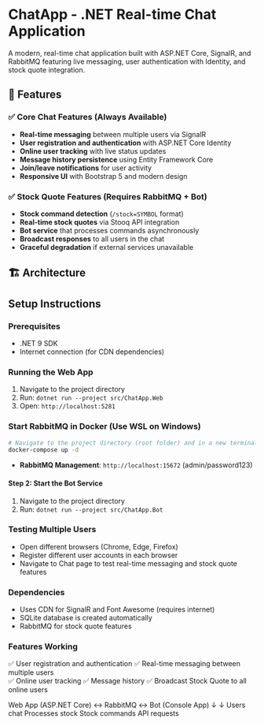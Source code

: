 # ChatApp - .NET Real-time Chat Application

A modern, real-time chat application built with ASP.NET Core, SignalR, and RabbitMQ featuring live messaging, user authentication with Identity, and stock quote integration.

## 🚀 Features

### ✅ Core Chat Features (Always Available)
- **Real-time messaging** between multiple users via SignalR
- **User registration and authentication** with ASP.NET Core Identity
- **Online user tracking** with live status updates
- **Message history persistence** using Entity Framework Core
- **Join/leave notifications** for user activity
- **Responsive UI** with Bootstrap 5 and modern design

### ✅ Stock Quote Features (Requires RabbitMQ + Bot)
- **Stock command detection** (`/stock=SYMBOL` format)
- **Real-time stock quotes** via Stooq API integration
- **Bot service** that processes commands asynchronously
- **Broadcast responses** to all users in the chat
- **Graceful degradation** if external services unavailable

## 🏗️ Architecture
## Setup Instructions

### Prerequisites
- .NET 9 SDK
- Internet connection (for CDN dependencies)

### Running the Web App
1. Navigate to the project directory
2. Run: `dotnet run --project src/ChatApp.Web`
3. Open: `http://localhost:5281`

### Start RabbitMQ in Docker (Use WSL on Windows)
```bash
# Navigate to the project directory (root folder) and in a new terminal run:
docker-compose up -d
```
- **RabbitMQ Management**: `http://localhost:15672` (admin/password123)

#### Step 2: Start the Bot Service
1. Navigate to the project directory
2. Run: `dotnet run --project src/ChatApp.Bot`

### Testing Multiple Users
- Open different browsers (Chrome, Edge, Firefox)
- Register different user accounts in each browser
- Navigate to Chat page to test real-time messaging and stock quote features

### Dependencies
- Uses CDN for SignalR and Font Awesome (requires internet)
- SQLite database is created automatically
- RabbitMQ for stock quote features

### Features Working
✅ User registration and authentication
✅ Real-time messaging between multiple users  
✅ Online user tracking
✅ Message history
✅ Broadcast Stock Quote to all online users


Web App (ASP.NET Core) ↔ RabbitMQ ↔ Bot (Console App)
      ↓                              ↓
   Users chat                    Processes stock
   Stock commands                API requests
